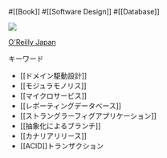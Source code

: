 #[[Book]] #[[Software Design]] #[[Database]]

![](https://www.oreilly.co.jp/books/images/picture_large978-4-87311-931-1.jpeg)

[O'Reilly Japan](https://www.oreilly.co.jp//books/9784873119311/)


キーワード
- [[ドメイン駆動設計]]
- [[モジュラモノリス]]
- [[マイクロサービス]]
- [[レポーティングデータベース]]
- [[ストラングラーフィグアプリケーション]]
- [[抽象化によるブランチ]]
- [[カナリアリリース]]
- [[ACID]]トランザクション
